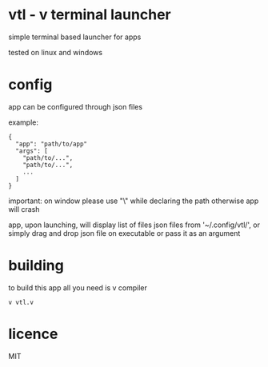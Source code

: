 # vtl - v terminal launcher
simple terminal based launcher for apps

tested on linux and windows

# config
app can be configured through json files  

example:  
```
{
  "app": "path/to/app"
  "args": [
    "path/to/...",
    "path/to/...",
    ...
  ]
}
```
important: on window please use "\\\" while declaring the path otherwise app will crash  

app, upon launching, will display list of files json files from '~/.config/vtl/', or    
simply drag and drop json file on executable or pass it as an argument  

# building 
to build this app all you need is v compiler

```
v vtl.v
```

# licence
MIT
